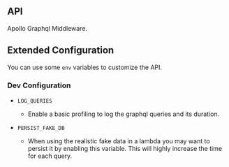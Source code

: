 ## API

Apollo Graphql Middleware.

## Extended Configuration

You can use some `env` variables to customize the API.

### Dev Configuration

- `LOG_QUERIES`
  - Enable a basic profiling to log the graphql queries and its duration.

- `PERSIST_FAKE_DB`
  - When using the realistic fake data in a lambda you may want to persist it by enabling this variable. This will highly increase the time for each query.
